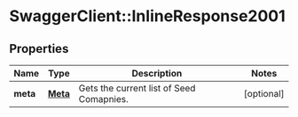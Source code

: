 # SwaggerClient::InlineResponse2001

## Properties
Name | Type | Description | Notes
------------ | ------------- | ------------- | -------------
**meta** | [**Meta**](Meta.md) | Gets the current list of Seed Comapnies. | [optional] 


